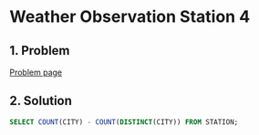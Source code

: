 # Weather Observation Station 4

## 1. Problem

[Problem page](https://www.hackerrank.com/challenges/weather-observation-station-4/problem)

## 2. Solution

```sql
SELECT COUNT(CITY) - COUNT(DISTINCT(CITY)) FROM STATION;
```
